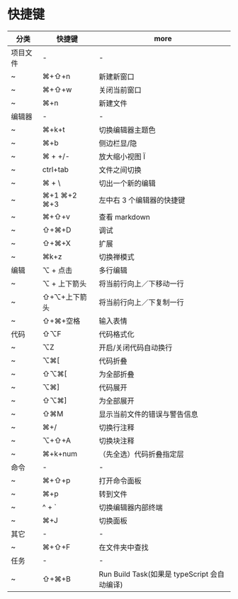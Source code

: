# 快捷键

| 分类     | 快捷键       | more                                         |
| -------- | ------------ | -------------------------------------------- |
| 项目文件 | -            | -                                            |
| ~        | ⌘+⇧+n        | 新建新窗口                                   |
| ~        | ⌘+⇧+w        | 关闭当前窗口                                 |
| ~        | ⌘+n          | 新建文件                                     |
| 编辑器   | -            | -                                            |
| ~        | ⌘+k+t        | 切换编辑器主题色                             |
| ~        | ⌘+b          | 侧边栏显/隐                                  |
| ~        | ⌘ + +/-      | 放大缩小视图 Ï                               |
| ~        | ctrl+tab     | 文件之间切换                                 |
| ~        | ⌘ + \\       | 切出一个新的编辑                             |
| ~        | ⌘+1 ⌘+2 ⌘+3  | 左中右 3 个编辑器的快捷键                    |
| ~        | ⌘+⇧+v        | 查看 markdown                                |
| ~        | ⇧+⌘+D        | 调试                                         |
| ~        | ⇧+⌘+X        | 扩展                                         |
| ~        | ⌘k+z         | 切换禅模式                                   |
| 编辑     | ⌥ + 点击     | 多行编辑                                     |
| ~        | ⌥ + 上下箭头 | 将当前行向上／下移动一行                     |
| ~        | ⇧+⌥+上下箭头 | 将当前行向上／下复制一行                     |
| ~        | ⇧+⌘+空格     | 输入表情                                     |
| 代码     | ⇧⌥F          | 代码格式化                                   |
| ~        | ⌥Z           | 开启/关闭代码自动换行                        |
| ~        | ⌥⌘[          | 代码折叠                                     |
| ~        | ⇧⌥⌘[         | 为全部折叠                                   |
| ~        | ⌥⌘]          | 代码展开                                     |
| ~        | ⇧⌥⌘]         | 为全部展开                                   |
| ~        | ⇧⌘M          | 显示当前文件的错误与警告信息                 |
| ~        | ⌘+/          | 切换行注释                                   |
| ~        | ⌥+⇧+A        | 切换块注释                                   |
| ~        | ⌘+k+num      | （先全选）代码折叠指定层                     |
| 命令     | -            | -                                            |
| ~        | ⌘+⇧+p        | 打开命令面板                                 |
| ~        | ⌘+p          | 转到文件                                     |
| ~        | ^ + `        | 切换编辑器内部终端                           |
| ~        | ⌘+J          | 切换面板                                     |
| 其它     | -            | -                                            |
| ~        | ⌘+⇧+F        | 在文件夹中查找                               |
| 任务     | -            | -                                            |
| ~        | ⇧+⌘+B        | Run Build Task(如果是 typeScript 会自动编译) |